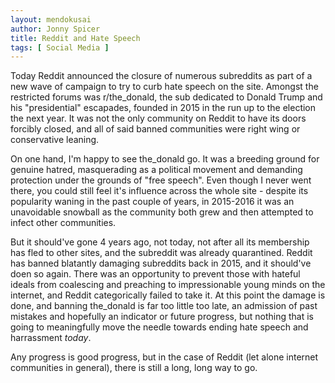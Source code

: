 ```yaml
---
layout: mendokusai
author: Jonny Spicer
title: Reddit and Hate Speech
tags: [ Social Media ]
---
```

Today Reddit announced the closure of numerous subreddits as part of a
new wave of campaign to try to curb hate speech on the site. Amongst the restricted
forums was r/the_donald, the sub dedicated to Donald Trump and his "presidential" escapades,
founded in 2015 in the run up to the election the next year. It was not the only community on
Reddit to have its doors forcibly closed, and all of said banned communities were right wing or
conservative leaning.

On one hand, I'm happy to see the_donald go. It was a breeding ground for genuine hatred,
masquerading as a political movement and demanding protection under the grounds of "free speech".
Even though I never went there, you could still feel it's influence across the whole site - 
despite its popularity waning in the past couple of years, in 2015-2016 it was an unavoidable
snowball as the community both grew and then attempted to infect other communities.

But it should've gone 4 years ago, not today, not after all its membership has fled to other
sites, and the subreddit was already quarantined. Reddit has banned blatantly damaging subreddits
back in 2015, and it should've doen so again. There was an opportunity to prevent those with
hateful ideals from coalescing and preaching to impressionable young minds on the internet, and
Reddit categorically failed to take it. At this point the damage is done, and banning the_donald
is far too little too late, an admission of past mistakes and hopefully an indicator or future
progress, but nothing that is going to meaningfully move the needle towards ending hate speech
and harrassment *today*.

Any progress is good progress, but in the case of Reddit (let alone internet communities in general), there is still a long, long way to go.
